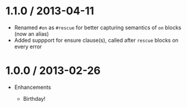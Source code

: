 # 1.1.0 / 2013-04-11

* Renamed `#on` as `#rescue` for better capturing semantics of `on` blocks (now an alias)
* Added suppport for ensure clause(s), called after `rescue` blocks on every error

# 1.0.0 / 2013-02-26

* Enhancements

  * Birthday!
